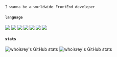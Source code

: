 
```
I wanna be a worldwide FrontEnd developer
```

#### `language`
<img src="https://img.shields.io/badge/HTML-orangered?style=flat-square&logo=html5&logoColor=white"/> <img src="https://img.shields.io/badge/CSS-blue?style=flat-square&logo=css3&logoColor=white"/> <img src="https://img.shields.io/badge/JavaScript-yellow?style=flat-square&logo=javascript&logoColor=white"/> <img src="https://img.shields.io/badge/jQuery-darkblue?style=flat-square&logo=jquery&logoColor=white"/> <img src="https://img.shields.io/badge/Bootstrap-purple?style=flat-square&logo=bootstrap&logoColor=white"/> <img src="https://img.shields.io/badge/Sass-pink?style=flat-square&logo=sass&logoColor=white"/> <img src="https://img.shields.io/badge/React-61DAFB?style=flat-square&logo=react&logoColor=white"/> 
#### `stats`
![whoisrey's GitHub stats](https://github-readme-stats.vercel.app/api?username=whoisrey&theme=vue&show_icons=true) ![whoisrey's GitHub stats](https://github-readme-stats.vercel.app/api/top-langs/?username=whoisrey&theme=vue&show_icons=true)
